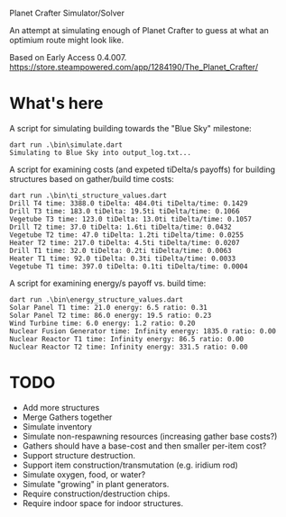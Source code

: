 Planet Crafter Simulator/Solver

An attempt at simulating enough of Planet Crafter to guess at what an optimium route might look like.

Based on Early Access 0.4.007.
https://store.steampowered.com/app/1284190/The_Planet_Crafter/

# What's here

A script for simulating building towards the "Blue Sky" milestone:
```
dart run .\bin\simulate.dart
Simulating to Blue Sky into output_log.txt...
```

A script for examining costs (and expeted tiDelta/s payoffs) for
building structures based on gather/build time costs:
```
dart run .\bin\ti_structure_values.dart
Drill T4 time: 3388.0 tiDelta: 484.0ti tiDelta/time: 0.1429
Drill T3 time: 183.0 tiDelta: 19.5ti tiDelta/time: 0.1066
Vegetube T3 time: 123.0 tiDelta: 13.0ti tiDelta/time: 0.1057
Drill T2 time: 37.0 tiDelta: 1.6ti tiDelta/time: 0.0432
Vegetube T2 time: 47.0 tiDelta: 1.2ti tiDelta/time: 0.0255
Heater T2 time: 217.0 tiDelta: 4.5ti tiDelta/time: 0.0207
Drill T1 time: 32.0 tiDelta: 0.2ti tiDelta/time: 0.0063
Heater T1 time: 92.0 tiDelta: 0.3ti tiDelta/time: 0.0033
Vegetube T1 time: 397.0 tiDelta: 0.1ti tiDelta/time: 0.0004
```

A script for examining energy/s payoff vs. build time:
```
dart run .\bin\energy_structure_values.dart
Solar Panel T1 time: 21.0 energy: 6.5 ratio: 0.31
Solar Panel T2 time: 86.0 energy: 19.5 ratio: 0.23
Wind Turbine time: 6.0 energy: 1.2 ratio: 0.20
Nuclear Fusion Generator time: Infinity energy: 1835.0 ratio: 0.00
Nuclear Reactor T1 time: Infinity energy: 86.5 ratio: 0.00
Nuclear Reactor T2 time: Infinity energy: 331.5 ratio: 0.00
```


# TODO
* Add more structures
* Merge Gathers together
* Simulate inventory
* Simulate non-respawning resources (increasing gather base costs?)
* Gathers should have a base-cost and then smaller per-item cost?
* Support structure destruction.
* Support item construction/transmutation (e.g. iridium rod)
* Simulate oxygen, food, or water?
* Simulate "growing" in plant generators.
* Require construction/destruction chips.
* Require indoor space for indoor structures.
